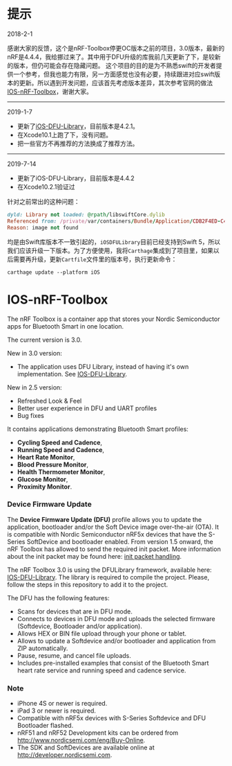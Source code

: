 # 提示
2018-2-1

感谢大家的反馈，这个是nRF-Toolbox停更OC版本之前的项目，3.0版本，最新的nRF是4.4.4，我给挪过来了。其中用于DFU升级的库我前几天更新了下，是较新的版本，但仍可能会存在隐藏问题。
这个项目的目的是为不熟悉swift的开发者提供一个参考，但我也能力有限，另一方面感觉也没有必要，持续跟进对应swift版本的更新。所以遇到开发问题，应该首先考虑版本差异，其次参考官网的做法[IOS-nRF-Toolbox](https://github.com/NordicSemiconductor/IOS-nRF-Toolbox)，谢谢大家。

---
2019-1-7

* 更新了[iOS-DFU-Library](https://github.com/NordicSemiconductor/IOS-Pods-DFU-Library)，目前版本是4.2.1。
* 在Xcode10.1上跑了下，没有问题。
* 把一些官方不再推荐的方法换成了推荐方法。

---
2019-7-14
* 更新了iOS-DFU-Library，目前版本是4.4.2
* 在Xcode10.2.1验证过

针对之前常出的这种问题：
```ruby
dyld: Library not loaded: @rpath/libswiftCore.dylib
Referenced from: /private/var/containers/Bundle/Application/CDB2F4ED-C49C-4303-BE1F-5D9D990380F3/nRF Toolbox.app/Frameworks/Zip.framework/Zip
Reason: image not found
```
均是由Swift库版本不一致引起的，`iOSDFULibrary`目前已经支持到Swift 5，所以我们应该升级一下版本。为了方便使用，我将`Carthage`集成到了项目里，如果以后需要再升级，更新`Cartfile`文件里的版本号，执行更新命令：
```
carthage update --platform iOS
```



# IOS-nRF-Toolbox

The nRF Toolbox is a container app that stores your Nordic Semiconductor apps for Bluetooth Smart in one location. 

The current version is 3.0. 

New in 3.0 version:
* The application uses DFU Library, instead of having it's own implementation. See [IOS-DFU-Library](https://github.com/NordicSemiconductor/IOS-DFU-Library).

New in 2.5 version:
* Refreshed Look & Feel
* Better user experience in DFU and UART profiles
* Bug fixes

It contains applications demonstrating Bluetooth Smart profiles: 
* **Cycling Speed and Cadence**, 
* **Running Speed and Cadence**, 
* **Heart Rate Monitor**, 
* **Blood Pressure Monitor**, 
* **Health Thermometer Monitor**, 
* **Glucose Monitor**,
* **Proximity Monitor**. 

### Device Firmware Update

The **Device Firmware Update (DFU)** profile allows you to update the application, bootloader and/or the Soft Device image over-the-air (OTA). It is compatible with Nordic Semiconductor nRF5x devices that have the S-Series SoftDevice and bootloader enabled. From version 1.5 onward, the nRF Toolbox has allowed to send the required init packet. More information about the init packet may be found here: [init packet handling](https://github.com/NordicSemiconductor/nRF-Master-Control-Panel/tree/master/init%20packet%20handling).

The nRF Toolbox 3.0 is using the DFULibrary framework, available here: [IOS-DFU-Library](https://github.com/NordicSemiconductor/IOS-DFU-Library). The library is required to compile the project. Please, follow the steps in this repository to add it to the project.

The DFU has the following features:
- Scans for devices that are in DFU mode.
- Connects to devices in DFU mode and uploads the selected firmware (Softdevice, Bootloader and/or application).
- Allows HEX or BIN file upload through your phone or tablet.
- Allows to update a Softdevice and/or bootloader and application from ZIP automatically.
- Pause, resume, and cancel file uploads.
- Includes pre-installed examples that consist of the Bluetooth Smart heart rate service and running speed and cadence service.

### Note
- iPhone 4S or newer is required.
- iPad 3 or newer is required.
- Compatible with nRF5x devices with S-Series Softdevice and DFU Bootloader flashed.
- nRF51 and nRF52 Development kits can be ordered from http://www.nordicsemi.com/eng/Buy-Online.
- The SDK and SoftDevices are available online at http://developer.nordicsemi.com.
